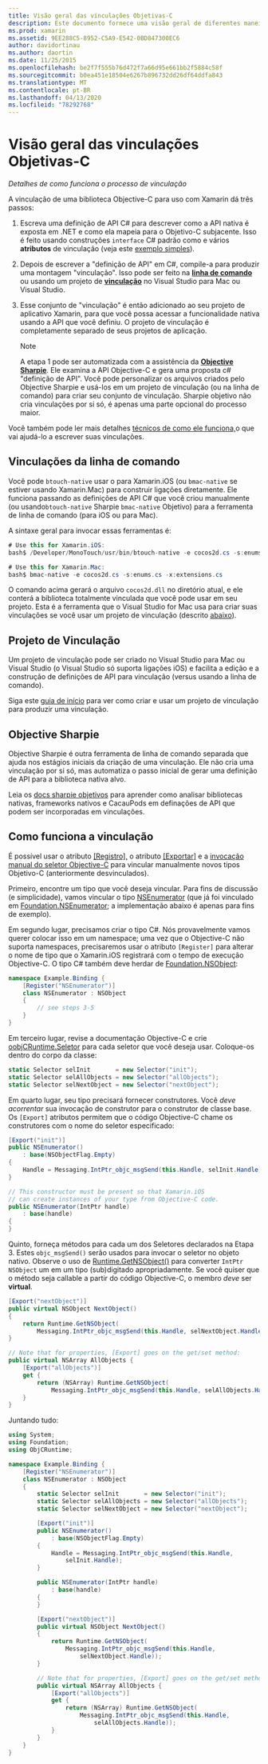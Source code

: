 ```yaml
---
title: Visão geral das vinculações Objetivas-C
description: Este documento fornece uma visão geral de diferentes maneiras de criar vinculações C# para código Objective-C, incluindo vinculações de linha de comando, projetos de vinculação e Sharpie objetivo. Também discute como funciona a vinculação.
ms.prod: xamarin
ms.assetid: 9EE288C5-8952-C5A9-E542-0BD847300EC6
author: davidortinau
ms.author: daortin
ms.date: 11/25/2015
ms.openlocfilehash: be2f7f555b76d472f7a66d95e661bb2f5884c58f
ms.sourcegitcommit: b0ea451e18504e6267b896732dd26df64ddfa843
ms.translationtype: MT
ms.contentlocale: pt-BR
ms.lasthandoff: 04/13/2020
ms.locfileid: "78292768"
---
```

# <a name="overview-of-objective-c-bindings"></a>Visão geral das vinculações Objetivas-C

_Detalhes de como funciona o processo de vinculação_

A vinculação de uma biblioteca Objective-C para uso com Xamarin dá três passos:

1. Escreva uma definição de API C# para descrever como a API nativa é exposta em .NET e como ela mapeia para o Objetivo-C subjacente. Isso é feito usando construções `interface` C# padrão como e vários **atributos** de vinculação (veja este [exemplo simples](~/cross-platform/macios/binding/objective-c-libraries.md#Binding_an_API)).

2. Depois de escrever a "definição de API" em C#, compile-a para produzir uma montagem "vinculação". Isso pode ser feito na [**linha de comando**](#commandline) ou usando um projeto de [**vinculação**](#bindingproject) no Visual Studio para Mac ou Visual Studio.

3. Esse conjunto de "vinculação" é então adicionado ao seu projeto de aplicativo Xamarin, para que você possa acessar a funcionalidade nativa usando a API que você definiu.
   O projeto de vinculação é completamente separado de seus projetos de aplicação.

   > [!NOTE]
   > A etapa 1 pode ser automatizada com a assistência da [**Objective Sharpie**](#objectivesharpie). Ele examina a API Objective-C e gera uma proposta c# "definição de API". Você pode personalizar os arquivos criados pelo Objective Sharpie e usá-los em um projeto de vinculação (ou na linha de comando) para criar seu conjunto de vinculação. Sharpie objetivo não cria vinculações por si só, é apenas uma parte opcional do processo maior.

Você também pode ler mais detalhes [técnicos de como ele funciona,](#howitworks)o que vai ajudá-lo a escrever suas vinculações.

<a name="Command_Line_Bindings" /><a name="commandline" />

## <a name="command-line-bindings"></a>Vinculações da linha de comando

Você pode `btouch-native` usar o para Xamarin.iOS (ou `bmac-native` se estiver usando Xamarin.Mac) para construir ligações diretamente. Ele funciona passando as definições de API C# que você criou manualmente (ou usando`btouch-native` Sharpie `bmac-native` Objetivo) para a ferramenta de linha de comando (para iOS ou para Mac).

A sintaxe geral para invocar essas ferramentas é:

```csharp
# Use this for Xamarin.iOS:
bash$ /Developer/MonoTouch/usr/bin/btouch-native -e cocos2d.cs -s:enums.cs -x:extensions.cs
```

```csharp
# Use this for Xamarin.Mac:
bash$ bmac-native -e cocos2d.cs -s:enums.cs -x:extensions.cs
```

O comando acima gerará o arquivo `cocos2d.dll` no diretório atual, e ele conterá a biblioteca totalmente vinculada que você pode usar em seu projeto. Esta é a ferramenta que o Visual Studio for Mac usa para criar suas vinculações se você usar um projeto de vinculação (descrito [abaixo](#bindingproject)).

<a name="bindingproject" />

## <a name="binding-project"></a>Projeto de Vinculação

Um projeto de vinculação pode ser criado no Visual Studio para Mac ou Visual Studio (o Visual Studio só suporta ligações iOS) e facilita a edição e a construção de definições de API para vinculação (versus usando a linha de comando).

Siga este [guia de início](~/cross-platform/macios/binding/objective-c-libraries.md#Getting_Started) para ver como criar e usar um projeto de vinculação para produzir uma vinculação.

<a name="objectivesharpie" />

## <a name="objective-sharpie"></a>Objective Sharpie

Objective Sharpie é outra ferramenta de linha de comando separada que ajuda nos estágios iniciais da criação de uma vinculação. Ele não cria uma vinculação por si só, mas automatiza o passo inicial de gerar uma definição de API para a biblioteca nativa alvo.

Leia os [docs sharpie objetivos](~/cross-platform/macios/binding/objective-sharpie/index.md) para aprender como analisar bibliotecas nativas, frameworks nativos e CacauPods em definações de API que podem ser incorporadas em vinculações.

<a name="howitworks" />

## <a name="how-binding-works"></a>Como funciona a vinculação

É possível usar o atributo [[Registro],](xref:Foundation.RegisterAttribute) o atributo [[Exportar]](xref:Foundation.ExportAttribute) e a [invocação manual do seletor Objective-C](~/ios/internals/objective-c-selectors.md) para vincular manualmente novos tipos Objetivo-C (anteriormente desvinculados).

Primeiro, encontre um tipo que você deseja vincular. Para fins de discussão (e simplicidade), vamos vincular o tipo [NSEnumerator](https://developer.apple.com/documentation/foundation/nsenumerator) (que já foi vinculado em [Foundation.NSEnumerator](xref:Foundation.NSEnumerator); a implementação abaixo é apenas para fins de exemplo).

Em segundo lugar, precisamos criar o tipo C#. Nós provavelmente vamos querer colocar isso em um namespace; uma vez que o Objective-C não suporta namespaces, precisaremos usar o atributo `[Register]` para alterar o nome de tipo que o Xamarin.iOS registrará com o tempo de execução Objective-C. O tipo C# também deve herdar de [Foundation.NSObject](xref:Foundation.NSObject):

```csharp
namespace Example.Binding {
    [Register("NSEnumerator")]
    class NSEnumerator : NSObject
    {
        // see steps 3-5
    }
}
```

Em terceiro lugar, revise a documentação Objective-C e crie [oobjCRuntime.Seletor](xref:ObjCRuntime.Selector) para cada seletor que você deseja usar. Coloque-os dentro do corpo da classe:

```csharp
static Selector selInit       = new Selector("init");
static Selector selAllObjects = new Selector("allObjects");
static Selector selNextObject = new Selector("nextObject");
```

Em quarto lugar, seu tipo precisará fornecer construtores. Você *deve acorrentar* sua invocação de construtor para o construtor de classe base. Os `[Export]` atributos permitem que o código Objective-C chame os construtores com o nome do seletor especificado:

```csharp
[Export("init")]
public NSEnumerator()
    : base(NSObjectFlag.Empty)
{
    Handle = Messaging.IntPtr_objc_msgSend(this.Handle, selInit.Handle);
}
```

```csharp
// This constructor must be present so that Xamarin.iOS
// can create instances of your type from Objective-C code.
public NSEnumerator(IntPtr handle)
    : base(handle)
{
}
```

Quinto, forneça métodos para cada um dos Seletores declarados na Etapa 3. Estes `objc_msgSend()` serão usados para invocar o seletor no objeto nativo. Observe o uso de [Runtime.GetNSObject()](xref:ObjCRuntime.Runtime.GetNSObject*) para converter `IntPtr` `NSObject` um em um tipo (sub)digitado apropriadamente. Se você quiser que o método seja callable a partir do código Objective-C, o membro *deve* ser **virtual**.

```csharp
[Export("nextObject")]
public virtual NSObject NextObject()
{
    return Runtime.GetNSObject(
        Messaging.IntPtr_objc_msgSend(this.Handle, selNextObject.Handle));
}
```

```csharp
// Note that for properties, [Export] goes on the get/set method:
public virtual NSArray AllObjects {
    [Export("allObjects")]
    get {
        return (NSArray) Runtime.GetNSObject(
            Messaging.IntPtr_objc_msgSend(this.Handle, selAllObjects.Handle));
    }
}
```

Juntando tudo:

```csharp
using System;
using Foundation;
using ObjCRuntime;

namespace Example.Binding {
    [Register("NSEnumerator")]
    class NSEnumerator : NSObject
    {
        static Selector selInit       = new Selector("init");
        static Selector selAllObjects = new Selector("allObjects");
        static Selector selNextObject = new Selector("nextObject");

        [Export("init")]
        public NSEnumerator()
            : base(NSObjectFlag.Empty)
        {
            Handle = Messaging.IntPtr_objc_msgSend(this.Handle,
                selInit.Handle);
        }

        public NSEnumerator(IntPtr handle)
            : base(handle)
        {
        }

        [Export("nextObject")]
        public virtual NSObject NextObject()
        {
            return Runtime.GetNSObject(
                Messaging.IntPtr_objc_msgSend(this.Handle,
                    selNextObject.Handle));
        }

        // Note that for properties, [Export] goes on the get/set method:
        public virtual NSArray AllObjects {
            [Export("allObjects")]
            get {
                return (NSArray) Runtime.GetNSObject(
                    Messaging.IntPtr_objc_msgSend(this.Handle,
                        selAllObjects.Handle));
            }
        }
    }
}
```
